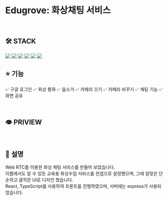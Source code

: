 
# Edugrove: 화상채팅 서비스
<br>

## 🛠 STACK

<img src="https://img.shields.io/badge/React-61DAFB?style=for-the-badge&logo=React&logoColor=white">
<img src="https://img.shields.io/badge/TypeScript-3178C6?style=for-the-badge&logo=TypeScript&logoColor=white">
<img src="https://img.shields.io/badge/Express-000000?style=for-the-badge&logo=Express&logoColor=white">
<img src="https://img.shields.io/badge/Vite-646CFF?style=for-the-badge&logo=Vite&logoColor=white">
<img src="https://img.shields.io/badge/WebRTC-333333?style=for-the-badge&logo=WebRTC&logoColor=white">
<img src="https://img.shields.io/badge/Socket.io-010101?style=for-the-badge&logo=Socket.io&logoColor=white">


<br>

##  ⭐ 기능

:white_check_mark: 구글 로그인
:white_check_mark: 화상 통화
:white_check_mark: 음소거
:white_check_mark: 카메라 끄기
:white_check_mark: 카메라 바꾸기
:white_check_mark: 채팅 기능
:white_check_mark: 화면 공유

<br>

## 👁 PRIVIEW



<br>

## 📕 설명


Web RTC를 이용한 화상 채팅 서비스를 만들어 보았습니다.
<br>이름에서도 알 수 있듯 교육용 화상수업 서비스를 컨셉으로 설정했으며, 그에 알맞은 단순하고 큼직한 UI로 디자인 했습니다.
<br>React, TypeScript를 사용하여 프론트를 진행하였으며, 서버에는 express가 사용되었습니다.
